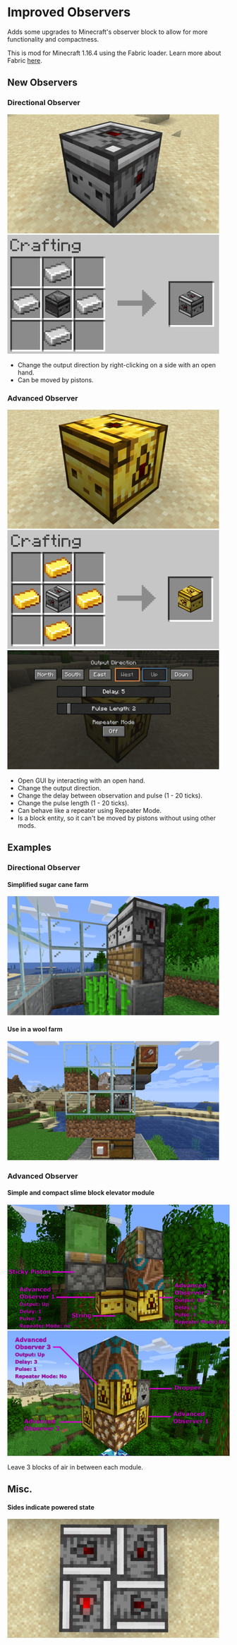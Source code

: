 # Improved Observers

Adds some upgrades to Minecraft's observer block to allow for more functionality and compactness.

This is mod for Minecraft 1.16.4 using the Fabric loader. Learn more about Fabric [here](https://fabricmc.net/).

## New Observers

### Directional Observer
![Directional Observer](https://github.com/Monkeylordz/ImprovedObservers/blob/master/examples/Directional_Block.png)
![Crafting Recipe](https://github.com/Monkeylordz/ImprovedObservers/blob/master/examples/Directional_Craft.png)
- Change the output direction by right-clicking on a side with an open hand.
- Can be moved by pistons.

### Advanced Observer
![Advanced Observer](https://github.com/Monkeylordz/ImprovedObservers/blob/master/examples/Advanced_Block.png)
![Crafting Recipe](https://github.com/Monkeylordz/ImprovedObservers/blob/master/examples/Advanced_Craft.png)
![Advanced Observer GUI](https://github.com/Monkeylordz/ImprovedObservers/blob/master/examples/Advanced_GUI.png)
- Open GUI by interacting with an open hand.
- Change the output direction.
- Change the delay between observation and pulse (1 - 20 ticks).
- Change the pulse length (1 - 20 ticks).
- Can behave like a repeater using Repeater Mode.
- Is a block entity, so it can't be moved by pistons without using other mods.

## Examples

### Directional Observer
#### Simplified sugar cane farm
![Sugar Cane Farm](https://github.com/Monkeylordz/ImprovedObservers/blob/master/examples/Directional_Ex1.png)
  
#### Use in a wool farm
![Wool Farm](https://github.com/Monkeylordz/ImprovedObservers/blob/master/examples/Directional_Ex2.png)


### Advanced Observer
#### Simple and compact slime block elevator module
![Slime Elevator 1](https://github.com/Monkeylordz/ImprovedObservers/blob/master/examples/Advanced_Slime1.png)
![Slime Elevator 2](https://github.com/Monkeylordz/ImprovedObservers/blob/master/examples/Advanced_Slime2.png)

Leave 3 blocks of air in between each module.

## Misc.
#### Sides indicate powered state
![Powered Textures](https://github.com/Monkeylordz/ImprovedObservers/blob/master/examples/PoweredTextures.png)
